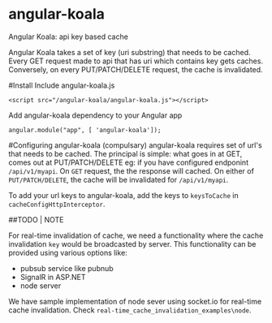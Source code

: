 # angular-koala
Angular Koala:  api key based cache

Angular Koala takes a set of key (uri substring) that needs to be cached. Every GET request made to api that has uri which contains key gets caches. Conversely, on every PUT/PATCH/DELETE request, the cache is invalidated.

#Install
Include angular-koala.js
```
<script src="/angular-koala/angular-koala.js"></script>
```

Add angular-koala dependency to your Angular app
```
angular.module("app", [ 'angular-koala']);
```



#Configuring angular-koala (compulsary)
angular-koala requires set of url's that needs to be cached.
The principal is simple: what goes in at GET, comes out at PUT/PATCH/DELETE
eg: if you have configured endponint `/api/v1/myapi`.
On `GET` request, the the response will cached. On either of `PUT/PATCH/DELETE`, the cache will be invalidated for `/api/v1/myapi`.

To add your url keys to angular-koala, add the keys to `keysToCache` in `cacheConfigHttpInterceptor`.


##TODO | NOTE

For real-time invalidation of cache, we need a functionality where the cache invalidation `key` would be broadcasted by server. This functionality can be provided using various options like:
- pubsub service like pubnub
- SignalR in ASP.NET
- node server

We have sample implementation of node sever using socket.io for real-time cache invalidation. Check `real-time_cache_invalidation_examples\node`.
